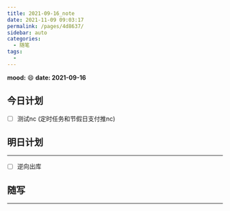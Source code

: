 ```yaml
---
title: 2021-09-16_note
date: 2021-11-09 09:03:17
permalink: /pages/4d8637/
sidebar: auto
categories:
  - 随笔
tags:
  - 
---
```

**mood:** :smile:  																		**date: 2021-09-16**  
## 今日计划  


- [ ]  测试nc (定时任务和节假日支付推nc)
## 明日计划  
------
- [ ]  逆向出库
## 随写 
------
